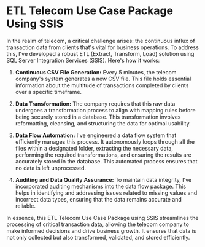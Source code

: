 # ETL Telecom Use Case Package Using SSIS

In the realm of telecom, a critical challenge arises: the continuous influx of transaction data from clients that's vital for business operations. To address this, I've developed a robust ETL (Extract, Transform, Load) solution using SQL Server Integration Services (SSIS). Here's how it works:

1. **Continuous CSV File Generation:** Every 5 minutes, the telecom company's system generates a new CSV file. This file holds essential information about the multitude of transactions completed by clients over a specific timeframe.

2. **Data Transformation:** The company requires that this raw data undergoes a transformation process to align with mapping rules before being securely stored in a database. This transformation involves reformatting, cleansing, and structuring the data for optimal usability.

3. **Data Flow Automation:** I've engineered a data flow system that efficiently manages this process. It autonomously loops through all the files within a designated folder, extracting the necessary data, performing the required transformations, and ensuring the results are accurately stored in the database. This automated process ensures that no data is left unprocessed.

4. **Auditing and Data Quality Assurance:** To maintain data integrity, I've incorporated auditing mechanisms into the data flow package. This helps in identifying and addressing issues related to missing values and incorrect data types, ensuring that the data remains accurate and reliable.

In essence, this ETL Telecom Use Case Package using SSIS streamlines the processing of critical transaction data, allowing the telecom company to make informed decisions and drive business growth. It ensures that data is not only collected but also transformed, validated, and stored efficiently.
